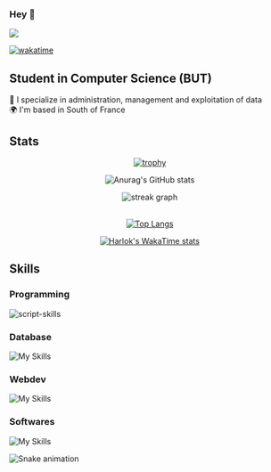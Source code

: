 ### Hey 👋
<p>

  <img src="https://visitor-badge.laobi.icu/badge?page_id=rsnataliaa.rsnataliaa"/>

 [![wakatime](https://wakatime.com/badge/user/018e79a4-5a55-41fb-8926-35feb2864e7a.svg)](https://wakatime.com/@018e79a4-5a55-41fb-8926-35feb2864e7a)
</p>              

## Student in Computer Science (BUT)

  📡 I specialize in administration, management and exploitation of data
  <br>
  🌍 I'm based in South of France

## Stats

<div align="center">

[![trophy](https://github-profile-trophy.vercel.app/?username=rsnataliaa&theme=discord&margin-w=20)](https://github.com/ryo-ma/github-profile-trophy)

</div>

<div align="center">

![Anurag's GitHub stats](https://github-readme-stats.vercel.app/api?username=rsnataliaa&show_icons=true&theme=discord_old_blurple)

</div>

<div align="center">
  <img src="https://streak-stats.demolab.com?user=rsnataliaa&locale=en&mode=daily&theme=discord_old_blurple&hide_border=false&border_radius=5&border=3" alt="streak graph"  />
</div>
&nbsp;

<div align="center">

[![Top Langs](https://github-readme-stats.vercel.app/api/top-langs/?username=rsnataliaa&layout=compact&theme=discord_old_blurple)](https://github.com/yushi1007)

</div>

<div align="center">

[![Harlok's WakaTime stats](https://github-readme-stats.vercel.app/api/wakatime?username=rsnataliaa&theme=discord_old_blurple)](https://github.com/anuraghazra/github-readme-stats)

</div>

###

## Skills 

### Programming
![script-skills](https://skillicons.dev/icons?i=python,java,c,ada)

### Database
![My Skills](https://skillicons.dev/icons?i=mysql)

### Webdev
![My Skills](https://skillicons.dev/icons?i=html,css,php)

### Softwares
![My Skills](https://skillicons.dev/icons?i=eclipse,vscode)

<img src="https://profile-readme-generator.com/assets/snake.svg" alt="Snake animation" />


